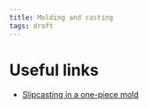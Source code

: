 ```yaml
---
title: Molding and casting
tags: draft
---
```


# Useful links
- [Slipcasting in a one-piece mold](https://www.youtube.com/watch?v=y7IXhgQdRkc&feature=youtu.be)
